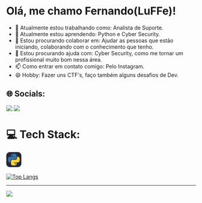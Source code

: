 # Olá, me chamo Fernando(LuFFe)!


- 🔭 Atualmente estou trabalhando como: Analista de Suporte.
- 🌱 Atualmente estou aprendendo: Python e Cyber Security.
- 👯 Estou procurando colaborar em: Ajudar as pessoas que estão iniciando, colaborando com o conhecimento que tenho.
- 🤔 Estou procurando ajuda com: Cyber Security, como me tornar um profissional muito bom nessa área.
- 📫 Como entrar em contato comigo: Pelo Instagram.
- 😄 Hobby: Fazer uns CTF's, faço também alguns desafios de Dev.

## 🌐 Socials:
<div>
  <a href="https://github.com/lufffe">
    
  <a href="https://www.instagram.com/i_am_luff3/" target="_blank"><img src="https://img.shields.io/badge/-Instagram-%23E4405F?style=for-the-badge&logo=instagram&logoColor=white" target="_blank"></a>
  <a href="https://www.linkedin.com/in/fernando-costa-8271751bb/" target="_blank"><img src="https://img.shields.io/badge/-LinkedIn-%230077B5?style=for-the-badge&logo=linkedin&logoColor=white" target="_blank"></a> 
    
</div>

# 💻 Tech Stack:
<!--<img width="40" display="block" height="40" src="https://github.com/tandpfun/skill-icons/blob/main/icons/HTML.svg">-->
<img width="40" display="block" height="40" src="https://github.com/tandpfun/skill-icons/blob/main/icons/Python-Dark.svg">
<!--<img width="40" height="40" src="https://github.com/tandpfun/skill-icons/blob/main/icons/CSS.svg"> 
<!--<img width="40" height="40" src="https://github.com/tandpfun/skill-icons/blob/main/icons/JavaScript.svg">  -->
<!--<img width="40" height="40" src="https://github.com/tandpfun/skill-icons/blob/main/icons/NodeJS-Dark.svg">  -->
<!--<img width="40" height="40" src="https://github.com/tandpfun/skill-icons/blob/main/icons/CS.svg">  -->
  
 
 
 [![Top Langs](https://github-readme-stats.vercel.app/api/top-langs/?username=gabrielmirandaxl&theme=dark)](https://github.com/anuraghazra/github-readme-stats)


---
[![](https://visitcount.itsvg.in/api?id=LuFFe&label=Profile%20Views&color=1&icon=2&pretty=false)](https://visitcount.itsvg.in)

<!-- Proudly created with GPRM ( https://gprm.itsvg.in ) -->
